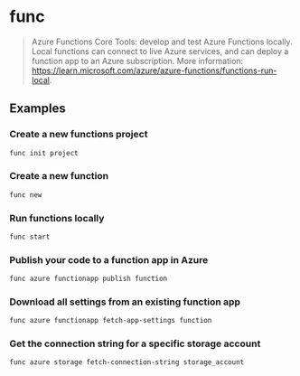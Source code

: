 # func

> Azure Functions Core Tools: develop and test Azure Functions locally. Local functions can connect to live Azure services, and can deploy a function app to an Azure subscription. More information: <https://learn.microsoft.com/azure/azure-functions/functions-run-local>.

## Examples

### Create a new functions project

```bash
func init project
```

### Create a new function

```bash
func new
```

### Run functions locally

```bash
func start
```

### Publish your code to a function app in Azure

```bash
func azure functionapp publish function
```

### Download all settings from an existing function app

```bash
func azure functionapp fetch-app-settings function
```

### Get the connection string for a specific storage account

```bash
func azure storage fetch-connection-string storage_account
```
